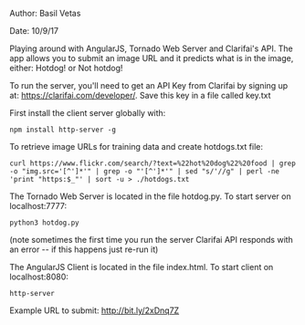 Author: Basil Vetas

Date: 10/9/17

Playing around with AngularJS, Tornado Web Server and Clarifai's API. The app allows you to submit an image URL and it predicts what is in the image, either: Hotdog! or Not hotdog!

To run the server, you'll need to get an API Key from Clarifai by signing up at: https://clarifai.com/developer/.  Save this key in a file called key.txt

First install the client server globally with: 

	npm install http-server -g

To retrieve image URLs for training data and create hotdogs.txt file:

    curl https://www.flickr.com/search/?text=%22hot%20dog%22%20food | grep -o "img.src='[^']*'" | grep -o "'[^']*'" | sed "s/'//g" | perl -ne 'print "https:$_"' | sort -u > ./hotdogs.txt

The Tornado Web Server is located in the file hotdog.py. To start server on localhost:7777:

	python3 hotdog.py

(note sometimes the first time you run the server Clarifai API responds with an error -- if this happens just re-run it)

The AngularJS Client is located in the file index.html. To start client on localhost:8080:

	http-server

Example URL to submit: http://bit.ly/2xDnq7Z